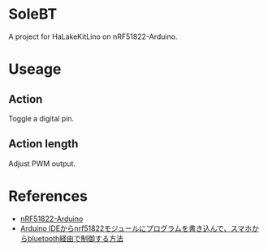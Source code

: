 # SoleBT
A project for HaLakeKitLino on nRF51822-Arduino.

# Useage
## Action
Toggle a digital pin.

## Action length
Adjust PWM output.

# References
- [nRF51822-Arduino](https://github.com/RedBearLab/nRF51822-Arduino)
- [Arduino IDEからnrf51822モジュールにプログラムを書き込んで、スマホからbluetooth経由で制御する方法](http://asukiaaa.blogspot.jp/2017/01/arduino-idenrf51822bluetooth.html)